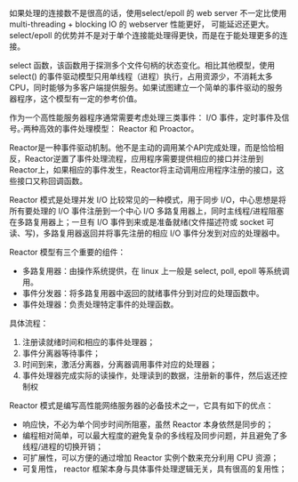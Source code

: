 如果处理的连接数不是很高的话，使用select/epoll 的 web server 不一定比使用 multi-threading + blocking IO 的 webserver 性能更好，
可能延迟还更大。 select/epoll 的优势并不是对于单个连接能处理得更快，而是在于能处理更多的连接。

select 函数，该函数用于探测多个文件句柄的状态变化。相比其他模型，使用 select() 的事件驱动模型只用单线程（进程）执行，占用资源少，不消耗太多 CPU，同时能够为多客户端提供服务。如果试图建立一个简单的事件驱动的服务器程序，这个模型有一定的参考价值。


作为一个高性能服务器程序通常需要考虑处理三类事件： I/O 事件，定时事件及信号。·两种高效的事件处理模型： Reactor 和 Proactor。


Reactor是一种事件驱动机制。他不是主动的调用某个API完成处理，而是恰恰相反，Reactor逆置了事件处理流程，应用程序需要提供相应的接口并注册到Reactor上，如果相应的事件发生，Reactor将主动调用应用程序注册的接口，这些接口又称回调函数。

Reactor 模式是处理并发 I/O 比较常见的一种模式，用于同步 I/O，中心思想是将所有要处理的 I/O 事件注册到一个中心 I/O 多路复用器上，同时主线程/进程阻塞在多路复用器上；一旦有 I/O 事件到来或是准备就绪(文件描述符或 socket 可读、写)，多路复用器返回并将事先注册的相应 I/O 事件分发到对应的处理器中。

Reactor 模型有三个重要的组件：
- 多路复用器：由操作系统提供，在 linux 上一般是 select, poll, epoll 等系统调用。
- 事件分发器：将多路复用器中返回的就绪事件分到对应的处理函数中。
- 事件处理器：负责处理特定事件的处理函数。

具体流程：
1. 注册读就绪时间和相应的事件处理器；
2. 事件分离器等待事件；
3. 时间到来，激活分离器，分离器调用事件对应的处理器；
4. 事件处理器完成实际的读操作，处理读到的数据，注册新的事件，然后返还控制权


Reactor 模式是编写高性能网络服务器的必备技术之一，它具有如下的优点：
- 响应快，不必为单个同步时间所阻塞，虽然 Reactor 本身依然是同步的；
- 编程相对简单，可以最大程度的避免复杂的多线程及同步问题，并且避免了多线程/进程的切换开销；
- 可扩展性，可以方便的通过增加 Reactor 实例个数来充分利用 CPU 资源；
- 可复用性， reactor 框架本身与具体事件处理逻辑无关，具有很高的复用性；

